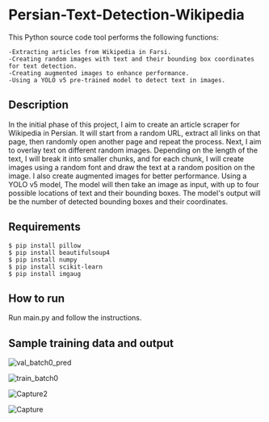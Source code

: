 # Persian-Text-Detection-Wikipedia
This Python source code tool performs the following functions:

    -Extracting articles from Wikipedia in Farsi.
    -Creating random images with text and their bounding box coordinates for text detection.
    -Creating augmented images to enhance performance.
    -Using a YOLO v5 pre-trained model to detect text in images.

## Description
In the initial phase of this project, I aim to create an article scraper for Wikipedia in Persian. It will start from a random URL, extract all links on that page, then randomly open another page and repeat the process. 
Next, I aim to overlay text on different random images. Depending on the length of the text, I will break it into smaller chunks, and for each chunk, I will create images using a random font and draw the text at a random position on the image. I also create augmented images for better performance.
Using a YOLO v5 model, The model will then take an image as input, with up to four possible locations of text and their bounding boxes. The model's output will be the number of detected bounding boxes and their coordinates.
## Requirements
```
$ pip install pillow
$ pip install beautifulsoup4
$ pip install numpy
$ pip install scikit-learn
$ pip install imgaug

```
## How to run
Run main.py and follow the instructions.

## Sample training data and output
![val_batch0_pred](https://github.com/MiladMirj/Persian-Text-Detection-Wikipedia/assets/131509932/5d5b97a2-2f63-4d94-8503-735c72c1d8a0)

![train_batch0](https://github.com/MiladMirj/Persian-Text-Detection-Wikipedia/assets/131509932/46ff5994-46ea-4527-8933-5fbcd747fc06)

![Capture2](https://github.com/MiladMirj/Persian-Text-Detection-Wikipedia/assets/131509932/2cb536c6-a1df-4276-9ec1-7538f7d2e261)

![Capture](https://github.com/MiladMirj/Persian-Text-Detection-Wikipedia/assets/131509932/9b52711e-1835-40e2-9c47-3780b15e1425)

